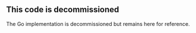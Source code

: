 ## This code is decommissioned

The Go implementation is decommissioned but remains here for reference.
